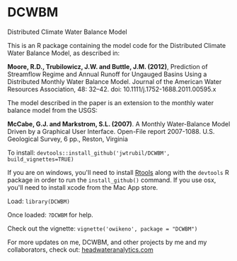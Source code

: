 # DCWBM
Distributed Climate Water Balance Model

This is an R package containing the model code for the Distributed Climate Water Balance Model, as described in:

**Moore, R.D., Trubilowicz, J.W. and Buttle, J.M. (2012)**, Prediction of Streamflow Regime and Annual Runoff for Ungauged Basins Using a Distributed Monthly Water Balance Model. Journal of the American Water Resources Association, 48: 32–42. doi: 10.1111/j.1752-1688.2011.00595.x

The model described in the paper is an extension to the monthly water balance model from the USGS:

**McCabe, G.J. and Markstrom, S.L. (2007)**. A Monthly Water-Balance Model Driven by a Graphical User Interface. Open-File report 2007-1088. U.S. Geological Survey, 6 pp., Reston, Virginia

To install:
`devtools::install_github('jwtrubil/DCWBM', build_vignettes=TRUE)`

If you are on windows, you'll need to install [Rtools](http://cran.r-project.org/bin/windows/Rtools/) along with the `devtools` R package in order to run the `install_github()` command.  If you use osx, you'll need to install xcode from the Mac App store.

Load:
`library(DCWBM)`

Once loaded:
`?DCWBM`
for help.

Check out the vignette:
`vignette('owikeno', package = "DCWBM")`

For more updates on me, DCWBM, and other projects by me and my collaborators, check out:
[headwateranalytics.com](http://www.headwateranalytics.com)
